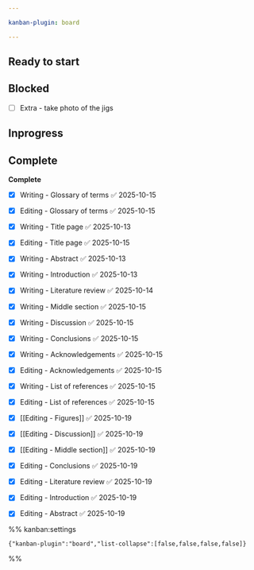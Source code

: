```yaml
---

kanban-plugin: board

---
```


## Ready to start



## Blocked

- [ ] Extra - take photo of the jigs


## Inprogress



## Complete

**Complete**
- [x] Writing - Glossary of terms ✅ 2025-10-15
- [x] Editing - Glossary of terms ✅ 2025-10-15
- [x] Writing - Title page ✅ 2025-10-13
- [x] Editing - Title page ✅ 2025-10-15
- [x] Writing - Abstract ✅ 2025-10-13
- [x] Writing - Introduction ✅ 2025-10-13
- [x] Writing - Literature review ✅ 2025-10-14
- [x] Writing - Middle section ✅ 2025-10-15
- [x] Writing - Discussion ✅ 2025-10-15
- [x] Writing - Conclusions ✅ 2025-10-15
- [x] Writing - Acknowledgements ✅ 2025-10-15
- [x] Editing - Acknowledgements ✅ 2025-10-15
- [x] Writing - List of references ✅ 2025-10-15
- [x] Editing - List of references ✅ 2025-10-15
- [x] [[Editing - Figures]] ✅ 2025-10-19
- [x] [[Editing - Discussion]] ✅ 2025-10-19
- [x] [[Editing - Middle section]] ✅ 2025-10-19
- [x] Editing - Conclusions ✅ 2025-10-19
- [x] Editing - Literature review ✅ 2025-10-19
- [x] Editing - Introduction ✅ 2025-10-19
- [x] Editing - Abstract ✅ 2025-10-19




%% kanban:settings
```
{"kanban-plugin":"board","list-collapse":[false,false,false,false]}
```
%%